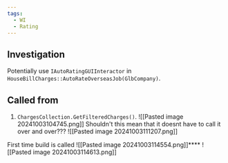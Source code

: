 ```yaml
---
tags:
  - WI
  - Rating
---
```

## Investigation
Potentially use `IAutoRatingGUIInteractor` in `HouseBillCharges::AutoRateOverseasJob(GlbCompany)`.

## Called from
1. `ChargesCollection.GetFilteredCharges()`. ![[Pasted image 20241003104745.png]] Shouldn't this mean that it doesnt have to call it over and over???
![[Pasted image 20241003111207.png]]

First time build is called
![[Pasted image 20241003114554.png]]****
![[Pasted image 20241003114613.png]]